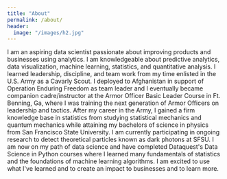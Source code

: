 ```yaml
---
title: "About"
permalink: /about/
header:
  image: "/images/h2.jpg"
---
```


I am an aspiring data scientist passionate about improving products and businesses using analytics. I am knowledgeable about predictive analytics, data visualization, machine learning, statistics, and quantitative analysis. I learned leadership, discipline, and team work from my time enlisted in the U.S. Army as a Cavarly Scout. I deployed to Afghanistan in support of Operation Enduring Freedom as team leader and I eventually became companion cadre/instructor at the Armor Officer Basic Leader Course in Ft. Benning, Ga, where I was training the next generation of Armor Officers on leadership and tactics. After my career in the Army, I gained a firm knowledge base in statistics from studying statistical mechanics and quantum mechanics while attaining my bachelors of science in physics from San Francisco State University. I am currently participating in ongoing research to detect theoretical particles known as dark photons at SFSU. I am now on my path of data science and have completed Dataquest's Data Science in Python courses where I learned many fundamentals of statistics and the foundations of machine learning algorithms. I am excited to use what I've learned and to create an impact to businesses and to learn more.
